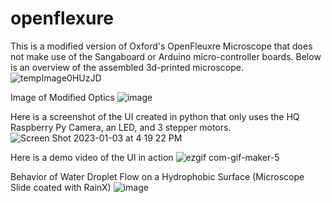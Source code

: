 # openflexure
This is a modified version of Oxford's OpenFleuxre Microscope that does not make use of the Sangaboard or Arduino micro-controller boards.
Below is an overview of the assembled 3d-printed microscope.
![tempImage0HUzJD](https://user-images.githubusercontent.com/121901181/210445096-d2236ec6-b9ff-43d6-924c-6ed739978ebf.gif)

Image of Modified Optics
![image](https://user-images.githubusercontent.com/121901181/210448148-558d8aa0-16f4-46a9-bf6d-272cd755517f.png)

Here is a screenshot of the UI created in python that only uses the HQ Raspberry Py Camera, an LED, and 3 stepper motors.
![Screen Shot 2023-01-03 at 4 19 22 PM](https://user-images.githubusercontent.com/121901181/210447364-07acfb1a-2cd1-4233-a599-b21bc3f621b6.png)


Here is a demo video of the UI in action
![ezgif com-gif-maker-5](https://user-images.githubusercontent.com/121901181/210612814-38f3d510-0880-415c-909d-e443572df7ac.gif)

Behavior of Water Droplet Flow on a Hydrophobic Surface (Microscope Slide coated with RainX)
![image](https://user-images.githubusercontent.com/121901181/210447815-8777caf8-a02a-417a-9481-77513d3320c6.jpeg)

